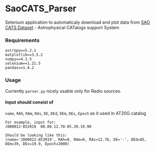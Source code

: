 # SaoCATS_Parser
Selenium application to automaticaly download and plot data from [SAO CATS Dataset](https://www.sao.ru/cats/) - Astrophysical CATalogs support System

### Requirements 
```
astropy==5.2.1
matplotlib==3.5.2
numpy==4.1.5
selenium==1.21.5
pandas==1.4.2
```
### Usage 
Currently `parser.py` nicely usable only for Radio sources.

#### Input should consist of
`name`, `RAh`, `RAm`, `RAs`, `DE`, `DEd`, `DEm`, `DEs`, `Epoch` as it used in AT20G catalog 

```
For example, input for:
J000012-853919	00.00.12.78-85.39.19.90

Should be looking like this:
(name='J000012-853919', RAh=0, RAm=0, RAs=12.78, DE='-', DEd=85, DEm=39, DEs=19.9, Epoch=2000)
```
